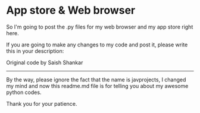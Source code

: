 # App store & Web browser


So I'm going to post the .py files for my web browser and my app store right here.

If you are going to make any changes to my code and post it, please write this in your description:

Original code by Saish Shankar
_______________________________

By the way, please ignore the fact that the name is javprojects, I changed my mind and now this readme.md file is for telling you about my awesome python codes.

Thank you for your patience.
